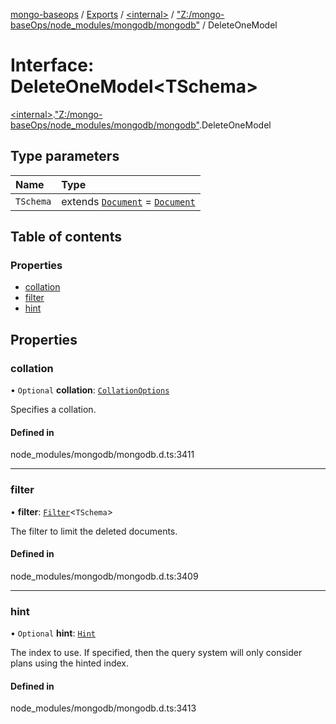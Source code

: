 [mongo-baseops](../README.md) / [Exports](../modules.md) / [\<internal\>](../modules/internal_.md) / ["Z:/mongo-baseOps/node\_modules/mongodb/mongodb"](../modules/internal_._Z__mongo_baseOps_node_modules_mongodb_mongodb_.md) / DeleteOneModel

# Interface: DeleteOneModel\<TSchema\>

[\<internal\>](../modules/internal_.md).["Z:/mongo-baseOps/node\_modules/mongodb/mongodb"](../modules/internal_._Z__mongo_baseOps_node_modules_mongodb_mongodb_.md).DeleteOneModel

## Type parameters

| Name | Type |
| :------ | :------ |
| `TSchema` | extends [`Document`](internal_._Z__mongo_baseOps_node_modules_mongodb_mongodb_.BSON.Document.md) = [`Document`](internal_._Z__mongo_baseOps_node_modules_mongodb_mongodb_.BSON.Document.md) |

## Table of contents

### Properties

- [collation](internal_._Z__mongo_baseOps_node_modules_mongodb_mongodb_.DeleteOneModel.md#collation)
- [filter](internal_._Z__mongo_baseOps_node_modules_mongodb_mongodb_.DeleteOneModel.md#filter)
- [hint](internal_._Z__mongo_baseOps_node_modules_mongodb_mongodb_.DeleteOneModel.md#hint)

## Properties

### collation

• `Optional` **collation**: [`CollationOptions`](internal_._Z__mongo_baseOps_node_modules_mongodb_mongodb_.CollationOptions.md)

Specifies a collation.

#### Defined in

node_modules/mongodb/mongodb.d.ts:3411

___

### filter

• **filter**: [`Filter`](../modules/internal_._Z__mongo_baseOps_node_modules_mongodb_mongodb_.md#filter)\<`TSchema`\>

The filter to limit the deleted documents.

#### Defined in

node_modules/mongodb/mongodb.d.ts:3409

___

### hint

• `Optional` **hint**: [`Hint`](../modules/internal_._Z__mongo_baseOps_node_modules_mongodb_mongodb_.md#hint)

The index to use. If specified, then the query system will only consider plans using the hinted index.

#### Defined in

node_modules/mongodb/mongodb.d.ts:3413
